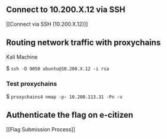 ## Connect to 10.200.X.12 via SSH

[[Connect via SSH (10.200.X.12)]]

## Routing network traffic with proxychains

Kali Machine

$ `ssh -D 9050 ubuntu@10.200.X.12 -i rsa`

### Test proxychains

$ `proxychains4 nmap -p- 10.200.113.31 -Pn -v`

## Authenticate the flag on e-citizen

[[Flag Submission Process]]

